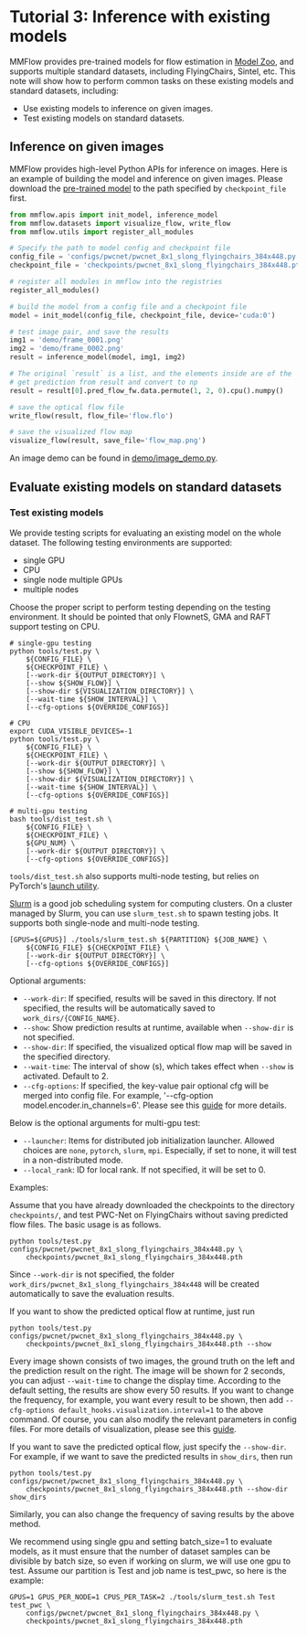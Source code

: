 # Tutorial 3: Inference with existing models

MMFlow provides pre-trained models for flow estimation in [Model Zoo](../model_zoo.md), and supports multiple standard datasets, including FlyingChairs, Sintel, etc. This note will show how to perform common tasks on these existing models and standard datasets, including:

- Use existing models to inference on given images.
- Test existing models on standard datasets.

## Inference on given images

MMFlow provides high-level Python APIs for inference on images. Here is an example of building the model and inference on given images.
Please download the [pre-trained model](https://download.openmmlab.com/mmflow/pwcnet/pwcnet_8x1_slong_flyingchairs_384x448.pth) to the path specified by `checkpoint_file` first.

```python
from mmflow.apis import init_model, inference_model
from mmflow.datasets import visualize_flow, write_flow
from mmflow.utils import register_all_modules

# Specify the path to model config and checkpoint file
config_file = 'configs/pwcnet/pwcnet_8x1_slong_flyingchairs_384x448.py'
checkpoint_file = 'checkpoints/pwcnet_8x1_slong_flyingchairs_384x448.pth'

# register all modules in mmflow into the registries
register_all_modules()

# build the model from a config file and a checkpoint file
model = init_model(config_file, checkpoint_file, device='cuda:0')

# test image pair, and save the results
img1 = 'demo/frame_0001.png'
img2 = 'demo/frame_0002.png'
result = inference_model(model, img1, img2)

# The original `result` is a list, and the elements inside are of the `FlowDataSample` data type
# get prediction from result and convert to np
result = result[0].pred_flow_fw.data.permute(1, 2, 0).cpu().numpy()

# save the optical flow file
write_flow(result, flow_file='flow.flo')

# save the visualized flow map
visualize_flow(result, save_file='flow_map.png')
```

An image demo can be found in [demo/image_demo.py](../../demo/image_demo.py).

## Evaluate existing models on standard datasets

### Test existing models

We provide testing scripts for evaluating an existing model on the whole dataset.
The following testing environments are supported:

- single GPU
- CPU
- single node multiple GPUs
- multiple nodes

Choose the proper script to perform testing depending on the testing environment.
It should be pointed that only FlownetS, GMA and RAFT support testing on CPU.

```shell
# single-gpu testing
python tools/test.py \
    ${CONFIG_FILE} \
    ${CHECKPOINT_FILE} \
    [--work-dir ${OUTPUT_DIRECTORY}] \
    [--show ${SHOW_FLOW}] \
    [--show-dir ${VISUALIZATION_DIRECTORY}] \
    [--wait-time ${SHOW_INTERVAL}] \
    [--cfg-options ${OVERRIDE_CONFIGS}]

# CPU
export CUDA_VISIBLE_DEVICES=-1
python tools/test.py \
    ${CONFIG_FILE} \
    ${CHECKPOINT_FILE} \
    [--work-dir ${OUTPUT_DIRECTORY}] \
    [--show ${SHOW_FLOW}] \
    [--show-dir ${VISUALIZATION_DIRECTORY}] \
    [--wait-time ${SHOW_INTERVAL}] \
    [--cfg-options ${OVERRIDE_CONFIGS}]

# multi-gpu testing
bash tools/dist_test.sh \
    ${CONFIG_FILE} \
    ${CHECKPOINT_FILE} \
    ${GPU_NUM} \
    [--work-dir ${OUTPUT_DIRECTORY}] \
    [--cfg-options ${OVERRIDE_CONFIGS}]
```

`tools/dist_test.sh` also supports multi-node testing, but relies on PyTorch's [launch utility](https://pytorch.org/docs/stable/distributed.html#launch-utility).

[Slurm](https://slurm.schedmd.com/) is a good job scheduling system for computing clusters.
On a cluster managed by Slurm, you can use `slurm_test.sh` to spawn testing jobs. It supports both single-node and multi-node testing.

```shell
[GPUS=${GPUS}] ./tools/slurm_test.sh ${PARTITION} ${JOB_NAME} \
    ${CONFIG_FILE} ${CHECKPOINT_FILE} \
    [--work-dir ${OUTPUT_DIRECTORY}] \
    [--cfg-options ${OVERRIDE_CONFIGS}]
```

Optional arguments:

- `--work-dir`: If specified, results will be saved in this directory. If not specified, the results will be automatically saved to `work_dirs/{CONFIG_NAME}`.
- `--show`: Show prediction results at runtime, available when `--show-dir` is not specified.
- `--show-dir`: If specified, the visualized optical flow map will be saved in the specified directory.
- `--wait-time`: The interval of show (s), which takes effect when `--show` is activated. Default to 2.
- `--cfg-options`:  If specified, the key-value pair optional cfg will be merged into config file.
  For example, '--cfg-option model.encoder.in_channels=6'. Please see this [guide](./1_config.md) for more details.

Below is the optional arguments for multi-gpu test:

- `--launcher`: Items for distributed job initialization launcher. Allowed choices are `none`, `pytorch`, `slurm`, `mpi`. Especially, if set to none, it will test in a non-distributed mode.
- `--local_rank`: ID for local rank. If not specified, it will be set to 0.

Examples:

Assume that you have already downloaded the checkpoints to the directory `checkpoints/`,
and test PWC-Net on FlyingChairs without saving predicted flow files. The basic usage is as follows.

```shell
python tools/test.py configs/pwcnet/pwcnet_8x1_slong_flyingchairs_384x448.py \
    checkpoints/pwcnet_8x1_slong_flyingchairs_384x448.pth
```

Since `--work-dir` is not specified, the folder `work_dirs/pwcnet_8x1_slong_flyingchairs_384x448` will be created automatically to save the evaluation results.

If you want to show the predicted optical flow at runtime, just run

```shell
python tools/test.py configs/pwcnet/pwcnet_8x1_slong_flyingchairs_384x448.py \
    checkpoints/pwcnet_8x1_slong_flyingchairs_384x448.pth --show
```

Every image shown consists of two images, the ground truth on the left and the prediction result on the right.
The image will be shown for 2 seconds, you can adjust `--wait-time` to change the display time.
According to the default setting, the results are show every 50 results.
If you want to change the frequency, for example, you want every result to be shown,
then add `--cfg-options default_hooks.visualization.interval=1` to the above command.
Of course, you can also modify the relevant parameters in config files.
For more details of visualization, please see this [guide](./visualization.md).

If you want to save the predicted optical flow, just specify the `--show-dir`.
For example, if we want to save the predicted results in `show_dirs`, then run

```shell
python tools/test.py configs/pwcnet/pwcnet_8x1_slong_flyingchairs_384x448.py \
    checkpoints/pwcnet_8x1_slong_flyingchairs_384x448.pth --show-dir show_dirs
```

Similarly, you can also change the frequency of saving results by the above method.

We recommend using single gpu and setting batch_size=1 to evaluate models, as it must ensure that the number of dataset samples
can be divisible by batch size, so even if working on slurm, we will use one gpu to test.
Assume our partition is Test and job name is test_pwc, so here is the example:

```shell
GPUS=1 GPUS_PER_NODE=1 CPUS_PER_TASK=2 ./tools/slurm_test.sh Test test_pwc \
    configs/pwcnet/pwcnet_8x1_slong_flyingchairs_384x448.py \
    checkpoints/pwcnet_8x1_slong_flyingchairs_384x448.pth
```
